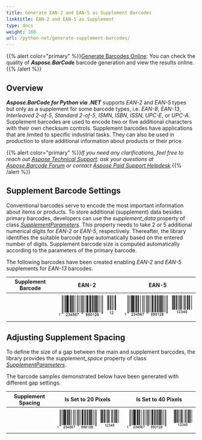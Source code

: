 ```yaml
---
title: Generate EAN-2 and EAN-5 as Supplement Barcodes
linktitle: EAN-2 and EAN-5 as Supplement
type: docs
weight: 160
url: /python-net/generate-supplement-barcodes/
---
```

{{% alert color="primary" %}}[Generate Barcodes Online](https://products.aspose.app/barcode/generate): You can check the quality of ***Aspose.BarCode*** barcode generation and view the results online.{{% /alert %}}

## **Overview**
***Aspose.BarCode for Python via .NET*** supports *EAN-2* and *EAN-5* types but only as a supplement for some barcode types, i.e. *EAN-8*, *EAN-13*, *Interleaved 2-of-5*, *Standard 2-of-5*, *ISMN*, *ISBN*, *ISSN*, *UPC-E*, or *UPC-A*. Supplement barcodes are used to encode two or five additional characters with their own checksum controls. Supplement barcodes have applications that are limited to specific industrial tasks. They can also be used in production to store additional information about products or their price. 
  
{{% alert color="primary" %}}*If you need any clarifications, feel free to reach out [Aspose Technical Support](/barcode/python-net/technical-support/): ask your questions at [Aspose.Barcode Forum](https://forum.aspose.com/c/barcode/13) or contact [Aspose Paid Support Helpdesk](https://helpdesk.aspose.com/).*{{% /alert %}}
  
## **Supplement Barcode Settings**
Conventional barcodes serve to encode the most important information about items or products. To store additional (supplement) data besides primary barcodes, developers can use the *supplement_data* property of class [*SupplementParameters*](https://reference.aspose.com/barcode/python-net/aspose.barcode.generation/supplementparameters/). This property needs to take 2 or 5 additional numerical digits for *EAN-2* or *EAN-5*, respectively. Thereafter, the library identifies the suitable barcode type automatically based on the entered number of digits. Supplement barcode size is computed automatically according to the parameters of the primary barcode.  
  
The following barcodes have been created enabling *EAN-2* and *EAN-5* supplements for *EAN-13* barcodes.

|Supplement Barcode|EAN-2|EAN-5|
| :-: | :-: | :-: |
| |<img src="supplementean2.png">|<img src="supplementean5.png">|
  
## **Adjusting Supplement Spacing**
To define the size of a gap between the main and supplement barcodes, the library provides the *supplement_space* property of class [*SupplementParameters*](https://reference.aspose.com/barcode/python-net/aspose.barcode.generation/supplementparameters/).  
  
The barcode samples demonstrated below have been generated with different gap settings.  
  
|Supplement Spacing|Is Set to 20 Pixels|Is Set to 40 Pixels|
| :-: | :-: | :-: |
| |<img src="supplementspace20pixels.png">|<img src="supplementspace40pixels.png">|
  
